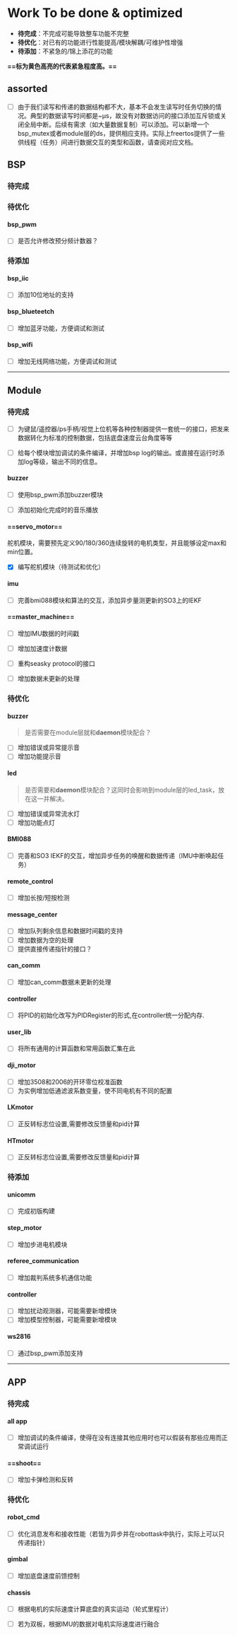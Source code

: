 # Work To be done & optimized

- **待完成**：不完成可能导致整车功能不完整
- **待优化**：对已有的功能进行性能提高/模块解耦/可维护性增强
- **待添加**：不紧急的/锦上添花的功能

**==标为黄色高亮的代表紧急程度高。==**

## assorted

- [ ] 由于我们读写和传递的数据结构都不大，基本不会发生读写时任务切换的情况。典型的数据读写时间都是~μs，故没有对数据访问的接口添加互斥锁或关闭全局中断。后续有需求（如大量数据复制）可以添加。可以新增一个bsp_mutex或者module层的ds，提供相应支持。实际上freertos提供了一些供线程（任务）间进行数据交互的类型和函数，请查阅对应文档。

## BSP

### 待完成



### 待优化

#### bsp_pwm

- [ ] 是否允许修改预分频计数器？

### 待添加

#### bsp_iic

- [ ] 添加10位地址的支持

#### bsp_blueteetch

- [ ] 增加蓝牙功能，方便调试和测试

#### bsp_wifi

- [ ] 增加无线网络功能，方便调试和测试

---

## Module

### 待完成

- [ ] 为键鼠/遥控器/ps手柄/视觉上位机等各种控制器提供一套统一的接口，把发来数据转化为标准的控制数据，包括底盘速度云台角度等等

- [ ] 给每个模块增加调试的条件编译，并增加bsp log的输出。或直接在运行时添加log等级，输出不同的信息。

#### buzzer

- [ ] 使用bsp_pwm添加buzzer模块

- [ ] 添加初始化完成时的音乐播放

#### ==servo_motor==

舵机模块，需要预先定义90/180/360连续旋转的电机类型，并且能够设定max和min位置。

- [x] 编写舵机模块（待测试和优化）

#### imu

- [ ] 完善bmi088模块和算法的交互，添加异步量测更新的SO3上的IEKF 

#### ==master_machine==

- [ ] 增加IMU数据的时间戳
- [ ] 增加加速度计数据
- [ ] 重构seasky protocol的接口
- [ ] 增加数据未更新的处理


### 待优化

#### buzzer

> 是否需要在module层就和**daemon**模块配合？

- [ ] 增加错误或异常提示音
- [ ] 增加功能提示音

#### led

>  是否需要和**daemon**模块配合？这同时会影响到module层的led_task，放在这一并解决。

- [ ] 增加错误或异常流水灯
- [ ] 增加功能点灯

#### BMI088

- [ ] 完善和SO3 IEKF的交互，增加异步任务的唤醒和数据传递（IMU中断唤起任务）

#### remote_control

- [ ] 增加长按/短按检测

#### message_center

- [ ] 增加队列剩余信息和数据时间戳的支持
- [ ] 增加数据为空的处理
- [ ] 提供直接传递指针的接口？

#### can_comm

- [ ] 增加can_comm数据未更新的处理

#### controller

- [ ] 将PID的初始化改写为PIDRegister的形式,在controller统一分配内存.

#### user_lib

- [ ] 将所有通用的计算函数和常用函数汇集在此

#### dji_motor

- [ ] 增加3508和2006的开环零位校准函数
- [ ] 为实例增加低通滤波系数变量，使不同电机有不同的配置

#### LKmotor

- [ ] 正反转标志位设置,需要修改反馈量和pid计算

#### HTmotor

- [ ] 正反转标志位设置,需要修改反馈量和pid计算

### 待添加

#### unicomm

- [ ] 完成初版构建

#### step_motor

- [ ] 增加步进电机模块

#### referee_communication

- [ ] 增加裁判系统多机通信功能

#### controller

- [ ] 增加扰动观测器，可能需要新增模块
- [ ] 增加模型控制器，可能需要新增模块

#### ws2816

- [ ] 通过bsp_pwm添加支持

---

## APP

### 待完成

#### all app

- [ ] 增加调试的条件编译，使得在没有连接其他应用时也可以假装有那些应用而正常调试运行

#### ==shoot==

- [ ] 增加卡弹检测和反转

### 待优化

#### robot_cmd

- [ ] 优化消息发布和接收性能（若皆为异步并在robottask中执行，实际上可以只传递指针）

#### gimbal

- [ ] 增加底盘速度前馈控制

#### chassis

- [ ] 根据电机的实际速度计算底盘的真实运动（轮式里程计）
- [ ] 若为双板，根据IMU的数据对电机实际速度进行融合

